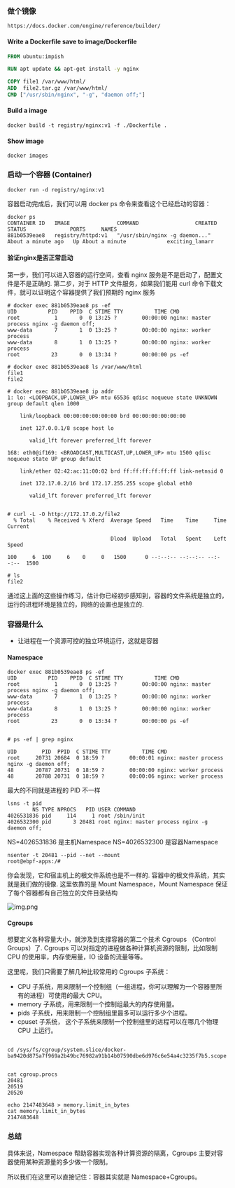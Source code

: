 ### 做个镜像
```shell
https://docs.docker.com/engine/reference/builder/
```

#### Write a Dockerfile save to image/Dockerfile
```dockerfile
FROM ubuntu:impish

RUN apt update && apt-get install -y nginx

COPY file1 /var/www/html/
ADD  file2.tar.gz /var/www/html/
CMD ["/usr/sbin/nginx", "-g", "daemon off;"]
```

#### Build a image
```shell
docker build -t registry/nginx:v1 -f ./Dockerfile .
```
 
#### Show image
```shell
docker images
```


### 启动一个容器 (Container)
```shell
docker run -d registry/nginx:v1
```

容器启动完成后，我们可以用 docker ps 命令来查看这个已经启动的容器：

```shell
docker ps
CONTAINER ID   IMAGE               COMMAND                  CREATED              STATUS              PORTS     NAMES
881b0539eae8   registry/httpd:v1   "/usr/sbin/nginx -g daemon..."   About a minute ago   Up About a minute             exciting_lamarr
```

#### 验证nginx是否正常启动

第一步，我们可以进入容器的运行空间，查看 nginx 服务是不是启动了，配置文件是不是正确的. 
第二步，对于 HTTP 文件服务，如果我们能用 curl 命令下载文件，就可以证明这个容器提供了我们预期的 nginx 服务

```shell
# docker exec 881b0539eae8 ps -ef
UID          PID    PPID  C STIME TTY          TIME CMD
root           1       0  0 13:25 ?        00:00:00 nginx: master process nginx -g daemon off;
www-data       7       1  0 13:25 ?        00:00:00 nginx: worker process
www-data       8       1  0 13:25 ?        00:00:00 nginx: worker process
root          23       0  0 13:34 ?        00:00:00 ps -ef

# docker exec 881b0539eae8 ls /var/www/html
file1
file2

# docker exec 881b0539eae8 ip addr
1: lo: <LOOPBACK,UP,LOWER_UP> mtu 65536 qdisc noqueue state UNKNOWN group default qlen 1000

    link/loopback 00:00:00:00:00:00 brd 00:00:00:00:00:00

    inet 127.0.0.1/8 scope host lo

       valid_lft forever preferred_lft forever

168: eth0@if169: <BROADCAST,MULTICAST,UP,LOWER_UP> mtu 1500 qdisc noqueue state UP group default

    link/ether 02:42:ac:11:00:02 brd ff:ff:ff:ff:ff:ff link-netnsid 0

    inet 172.17.0.2/16 brd 172.17.255.255 scope global eth0

       valid_lft forever preferred_lft forever
       

# curl -L -O http://172.17.0.2/file2
  % Total    % Received % Xferd  Average Speed   Time    Time     Time  Current

                                 Dload  Upload   Total   Spent    Left  Speed

100     6  100     6    0     0   1500      0 --:--:-- --:--:-- --:--:--  1500

# ls
file2 
```

通过这上面的这些操作练习，估计你已经初步感知到，容器的文件系统是独立的，运行的进程环境是独立的，网络的设置也是独立的.


### 容器是什么

- 让进程在一个资源可控的独立环境运行，这就是容器

#### Namespace

```shell
docker exec 881b0539eae8 ps -ef
UID          PID    PPID  C STIME TTY          TIME CMD
root           1       0  0 13:25 ?        00:00:00 nginx: master process nginx -g daemon off;
www-data       7       1  0 13:25 ?        00:00:00 nginx: worker process
www-data       8       1  0 13:25 ?        00:00:00 nginx: worker process
root          23       0  0 13:34 ?        00:00:00 ps -ef


# ps -ef | grep nginx

UID        PID  PPID  C STIME TTY          TIME CMD
root     20731 20684  0 18:59 ?        00:00:01 nginx: master process nginx -g daemon off;
48       20787 20731  0 18:59 ?        00:00:00 nginx: worker process
48       20788 20731  0 18:59 ?        00:00:06 nginx: worker process

```

最大的不同就是进程的 PID 不一样

```shell
lsns -t pid
        NS TYPE NPROCS   PID USER COMMAND
4026531836 pid     114     1 root /sbin/init
4026532300 pid       3 20481 root nginx: master process nginx -g daemon off;
```
NS=4026531836 是主机Namespace
NS=4026532300 是容器Namespace

```shell
nsenter -t 20481 --pid --net --mount
root@ebpf-apps:/#
```
你会发现，它和宿主机上的根文件系统也是不一样的. 容器中的根文件系统，其实就是我们做的镜像. 
这里依靠的是 Mount Namespace，Mount Namespace 保证了每个容器都有自己独立的文件目录结构

![img.png](img.png)

#### Cgroups

想要定义各种容量大小，就涉及到支撑容器的第二个技术 Cgroups （Control Groups）了. 
Cgroups 可以对指定的进程做各种计算机资源的限制，比如限制 CPU 的使用率，内存使用量，IO 设备的流量等等。

这里呢，我们只需要了解几种比较常用的 Cgroups 子系统：
- CPU 子系统，用来限制一个控制组（一组进程，你可以理解为一个容器里所有的进程）可使用的最大 CPU。
- memory 子系统，用来限制一个控制组最大的内存使用量。
- pids 子系统，用来限制一个控制组里最多可以运行多少个进程。
- cpuset 子系统， 这个子系统来限制一个控制组里的进程可以在哪几个物理 CPU 上运行。


```shell

cd /sys/fs/cgroup/system.slice/docker-ba9420d875a7f969a2b49bc76982a91b14b07590dbe6d976c6e54a4c3235f7b5.scope


cat cgroup.procs
20481
20519
20520

echo 2147483648 > memory.limit_in_bytes
cat memory.limit_in_bytes
2147483648
```

### 总结

具体来说，Namespace 帮助容器实现各种计算资源的隔离，Cgroups 主要对容器使用某种资源量的多少做一个限制。

所以我们在这里可以直接记住：容器其实就是 Namespace+Cgroups。